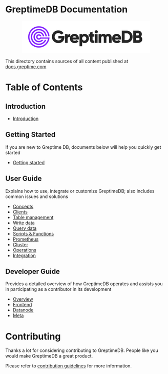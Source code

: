 # GreptimeDB Documentation

<p align="center">
    <img src="./docs/public/logo-text-padding.png" alt="GreptimeDB Logo" width="400px">
</p>

This directory contains sources of all content published at [docs.greptime.com][1]

[1]: https://docs.greptime.com

# Table of Contents

## Introduction

- [Introduction](./docs/index.md)

## Getting Started

If you are new to Greptime DB, documents below will help you quickly get started

- [Getting started](./docs/getting-started/overview.md)

## User Guide

Explains how to use, integrate or customize GreptimeDB; also includes common issues and solutions

- [Concepts](./docs/user-guide/concepts/overview.md)
- [Clients](./docs/user-guide/clients.md)
- [Table management](./docs/user-guide/table-management.md)
- [Write data](./docs/user-guide/write-data.md)
- [Query data](./docs/user-guide/query-data.md)
- [Scripts & Functions](./docs/user-guide/scripts-&-functions/overview.md)
- [Prometheus](./docs/user-guide/prometheus.md)
- [Cluster](./docs/user-guide/cluster.md)
- [Operations](./docs/user-guide/Operations/overview.md)
- [Integration](./docs/user-guide/integration.md)

## Developer Guide

Provides a detailed overview of how GreptimeDB operates and assists you in participating as a contributor in its development

  - [Overview](./docs/developer-guide/overview.md)
  - [Frontend](./docs/developer-guide/frontend/overview.md)
  - [Datanode](./docs/developer-guide/datanode/overview.md)
  - [Meta](./docs/developer-guide/meta/overview.md)

# Contributing

Thanks a lot for considering contributing to GreptimeDB. People like you would make
GreptimeDB a great product.

Please refer to [contribution guidelines](./CONTRIBUTING.md) for more information.
